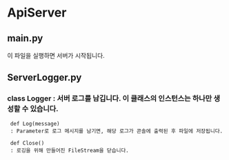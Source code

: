 # ApiServer

## main.py
   이 파일을 실행하면 서버가 시작됩니다.
 
## ServerLogger.py
### class Logger : 서버 로그를 남깁니다. 이 클래스의 인스턴스는 하나만 생성할 수 있습니다.
     def Log(message)  
     : Parameter로 로그 메시지를 남기면, 해당 로그가 콘솔에 출력된 후 파일에 저장됩니다.

     def Close()
     : 로깅을 위해 만들어진 FileStream을 닫습니다.